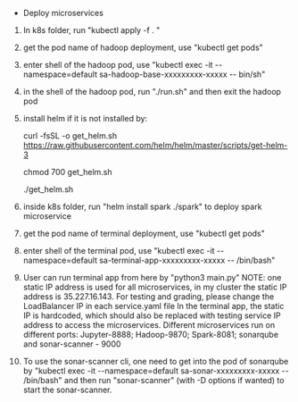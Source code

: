 - Deploy microservices
1. In k8s folder, run "kubectl apply -f . "
2. get the pod name of hadoop deployment, use "kubectl get pods"
3. enter shell of the hadoop pod, use "kubectl exec -it --namespace=default sa-hadoop-base-xxxxxxxxx-xxxxx -- bin/sh"
4. in the shell of the hadoop pod, run "./run.sh" and then exit the hadoop pod
5. install helm if it is not installed by:
   
   curl -fsSL -o get_helm.sh https://raw.githubusercontent.com/helm/helm/master/scripts/get-helm-3
   
   chmod 700 get_helm.sh
   
   ./get_helm.sh
    
6. inside k8s folder, run "helm install spark ./spark" to deploy spark microservice
7. get the pod name of terminal deployment, use "kubectl get pods"
8. enter shell of the terminal pod, use "kubectl exec -it --namespace=default sa-terminal-app-xxxxxxxxx-xxxxx -- /bin/bash"
9. User can run terminal app from here by "python3 main.py"
NOTE: one static IP address is used for all microservices, in my cluster the static IP address is 35.227.16.143.
   For testing and grading, please change the LoadBalancer IP in each service.yaml file
   In the terminal app, the static IP is hardcoded, which should also be replaced with testing service IP address to access 
   the microservices.
   Different microservices run on different ports: 
   Jupyter-8888; Hadoop-9870; Spark-8081; sonarqube and sonar-scanner - 9000
   
10. To use the sonar-scanner cli, one need to get into the pod of sonarqube by 
    "kubectl exec -it --namespace=default sa-sonar-xxxxxxxxx-xxxxx -- /bin/bash" and then run "sonar-scanner" 
    (with -D options if wanted) to start the sonar-scanner.